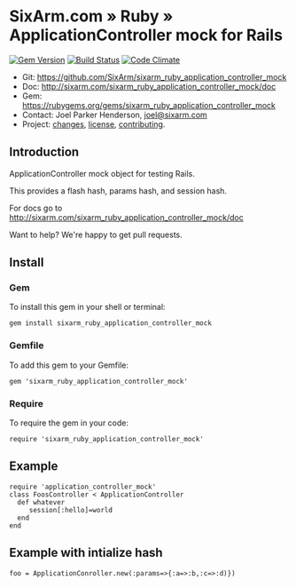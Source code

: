 # SixArm.com » Ruby » <br> ApplicationController mock for Rails

<!--header-open-->

[![Gem Version](https://badge.fury.io/rb/sixarm_ruby_application_controller_mock.svg)](http://badge.fury.io/rb/sixarm_ruby_application_controller_mock)
[![Build Status](https://travis-ci.org/SixArm/sixarm_ruby_application_controller_mock.png)](https://travis-ci.org/SixArm/sixarm_ruby_application_controller_mock)
[![Code Climate](https://api.codeclimate.com/v1/badges/d32fc8a9f742fed7e2d6/maintainability)](https://codeclimate.com/github/SixArm/sixarm_ruby_application_controller_mock/maintainability)

* Git: <https://github.com/SixArm/sixarm_ruby_application_controller_mock>
* Doc: <http://sixarm.com/sixarm_ruby_application_controller_mock/doc>
* Gem: <https://rubygems.org/gems/sixarm_ruby_application_controller_mock>
* Contact: Joel Parker Henderson, <joel@sixarm.com>
* Project: [changes](CHANGES.md), [license](LICENSE.md), [contributing](CONTRIBUTING.md).

<!--header-shut-->


## Introduction

ApplicationController mock object for testing Rails.

This provides a flash hash, params hash, and session hash.

For docs go to <http://sixarm.com/sixarm_ruby_application_controller_mock/doc>

Want to help? We're happy to get pull requests.


<!--install-open-->

## Install

### Gem

To install this gem in your shell or terminal:

    gem install sixarm_ruby_application_controller_mock

### Gemfile

To add this gem to your Gemfile:

    gem 'sixarm_ruby_application_controller_mock'

### Require

To require the gem in your code:

    require 'sixarm_ruby_application_controller_mock'

<!--install-shut-->


## Example

    require 'application_controller_mock'
    class FoosController < ApplicationController
      def whatever
         session[:hello]=world
      end
    end


## Example with intialize hash

    foo = ApplicationConroller.new(:params=>{:a=>:b,:c=>:d)})
